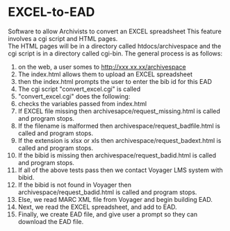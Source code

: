 # EXCEL-to-EAD
Software to allow Archivists to convert an EXCEL spreadsheet 
This feature involves a cgi script and HTML pages.  
The HTML pages will be in a directory called htdocs/archivespace and the cgi script is in a directory called cgi-bin.
The general process is as follows:
 1. on the web, a user somes to http://xxx.xx.xx/archivespace
 2. The index.html allows them to upload an EXCEL spreadsheet
 3. then the index.html prompts the user to enter the bib id for this EAD
 4. The cgi script "convert_excel.cgi" is called
 5. "convert_excel.cgi" does the following:
 6. checks the variables passed from index.html
 7. If EXCEL file missing then archivesapce/request_missing.html is called and program stops.
 8. If the filename is malformed then archivespace/request_badfile.html is called and program stops.
 9. If the extension is xlsx or xls then archivespace/request_badext.html is called and program stops.
 10. If the bibid is missing then archivespace/request_badid.html is called and program stops.
 11. If all of the above tests pass then we contact Voyager LMS system with bibid.
 12. If the bibid is not found in Voyager then archivespace/request_badid.html is called and program stops.
 13. Else, we read MARC XML file from Voyager and begin building EAD.
 14. Next, we read the EXCEL spreadsheet, and add to EAD.
 15. Finally, we create EAD file, and give user a prompt so they can download the EAD file.
  
